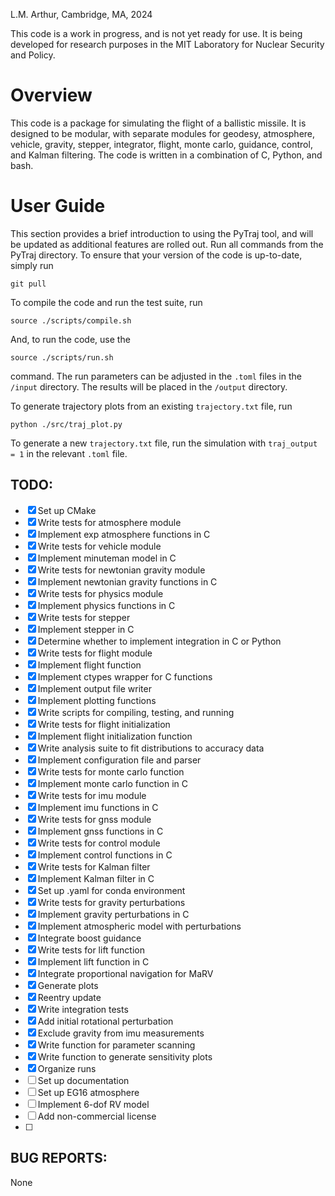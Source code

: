 L.M. Arthur, Cambridge, MA, 2024

This code is a work in progress, and is not yet ready for use. It is being developed for research purposes in the MIT Laboratory for Nuclear Security and Policy. 

# Overview
This code is a package for simulating the flight of a ballistic missile. It is designed to be modular, with separate modules for geodesy, atmosphere, vehicle, gravity, stepper, integrator, flight, monte carlo, guidance, control, and Kalman filtering. The code is written in a combination of C, Python, and bash.

# User Guide
This section provides a brief introduction to using the PyTraj tool, and will be updated as additional features are rolled out. Run all commands from the PyTraj directory. To ensure that your version of the code is up-to-date, simply run 

```git pull```

To compile the code and run the test suite, run 

```source ./scripts/compile.sh```

And, to run the code, use the 

```source ./scripts/run.sh```

command. The run parameters can be adjusted in the ```.toml``` files in the ```/input``` directory. The results will be placed in the ```/output``` directory. 

To generate trajectory plots from an existing ```trajectory.txt``` file, run 

```python ./src/traj_plot.py```

To generate a new ```trajectory.txt``` file, run the simulation with ```traj_output = 1``` in the relevant ```.toml``` file. 

## TODO: 
- [X] Set up CMake 
- [X] Write tests for atmosphere module
- [X] Implement exp atmosphere functions in C
- [X] Write tests for vehicle module
- [X] Implement minuteman model in C
- [X] Write tests for newtonian gravity module
- [X] Implement newtonian gravity functions in C
- [X] Write tests for physics module
- [X] Implement physics functions in C
- [X] Write tests for stepper
- [X] Implement stepper in C
- [X] Determine whether to implement integration in C or Python
- [X] Write tests for flight module
- [X] Implement flight function
- [X] Implement ctypes wrapper for C functions 
- [X] Implement output file writer
- [X] Implement plotting functions
- [X] Write scripts for compiling, testing, and running
- [X] Write tests for flight initialization
- [X] Implement flight initialization function
- [X] Write analysis suite to fit distributions to accuracy data
- [X] Implement configuration file and parser
- [X] Write tests for monte carlo function
- [X] Implement monte carlo function in C
- [X] Write tests for imu module
- [X] Implement imu functions in C
- [X] Write tests for gnss module
- [X] Implement gnss functions in C
- [X] Write tests for control module
- [X] Implement control functions in C
- [X] Write tests for Kalman filter
- [X] Implement Kalman filter in C
- [X] Set up .yaml for conda environment
- [X] Write tests for gravity perturbations
- [X] Implement gravity perturbations in C
- [X] Implement atmospheric model with perturbations
- [X] Integrate boost guidance
- [X] Write tests for lift function
- [X] Implement lift function in C
- [X] Integrate proportional navigation for MaRV
- [X] Generate plots
- [X] Reentry update
- [X] Write integration tests
- [X] Add initial rotational perturbation
- [X] Exclude gravity from imu measurements
- [X] Write function for parameter scanning
- [X] Write function to generate sensitivity plots
- [X] Organize runs
- [ ] Set up documentation
- [ ] Set up EG16 atmosphere
- [ ] Implement 6-dof RV model
- [ ] Add non-commercial license
- [ ] 

## BUG REPORTS: 
None
